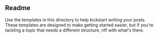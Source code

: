 ## Readme

Use the templates in this directory to help kickstart writing your posts. These templates are designed to make getting started easier, but if you're tackling a topic that needs a different structure, riff with what's there.
